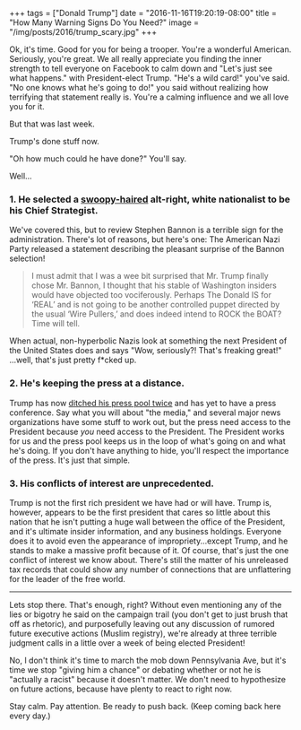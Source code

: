+++
tags = ["Donald Trump"]
date = "2016-11-16T19:20:19-08:00"
title = "How Many Warning Signs Do You Need?"
image = "/img/posts/2016/trump_scary.jpg"
+++

Ok, it's time. Good for you for being a trooper. You're a wonderful American. Seriously, you're great. We all really appreciate you finding the inner strength to tell everyone on Facebook to calm down and "Let's just see what happens." with President-elect Trump. "He's a wild card!" you've said. "No one knows what he's going to do!" you said without realizing how terrifying that statement really is. You're a calming influence and we all love you for it.

But that was last week.

Trump's done stuff now.

"Oh how much could he have done?" You'll say.

Well...

### 1. He selected a [swoopy-haired](/2016/11/the-new-karl-rove-has-swoopy-hair/) alt-right, white nationalist to be his Chief Strategist.

We've covered this, but to review Stephen Bannon is a terrible sign for the administration. There's lot of reasons, but here's one: The American Nazi Party released a statement describing the pleasant surprise of the Bannon selection!

> I must admit that I was a wee bit surprised that Mr. Trump finally chose Mr. Bannon, I thought that his stable of Washington insiders would have objected too vociferously. Perhaps The Donald IS for ‘REAL’ and is not going to be another controlled puppet directed by the usual ‘Wire Pullers,’ and does indeed intend to ROCK the BOAT? Time will tell.

When actual, non-hyperbolic Nazis look at something the next President of the United States does and says "Wow, seriously?! That's freaking great!" ...well, that's just pretty f*cked up.

### 2. He's keeping the press at a distance.

Trump has now [ditched his press pool twice](https://www.washingtonpost.com/opinions/trumps-blind-trust-is-neither-blind-nor-trustworthy/2016/11/15/6eeca1fc-aaa5-11e6-a31b-4b6397e625d0_story.html?utm_term=.246c54962924) and has yet to have a press conference. Say what you will about "the media," and several major news organizations have some stuff to work out, but the press need access to the President because _you_ need access to the President. The President works for us and the press pool keeps us in the loop of what's going on and what he's doing. If you don't have anything to hide, you'll respect the importance of the press. It's just that simple.

### 3. His conflicts of interest are unprecedented.

Trump is not the first rich president we have had or will have. Trump is, however, appears to be the first president that cares so little about this nation that he isn't putting a huge wall between the office of the President, and it's ultimate insider information, and any business holdings. Everyone does it to avoid even the appearance of impropriety...except Trump, and he stands to make a massive profit because of it. Of course, that's just the one conflict of interest we know about. There's still the matter of his unreleased tax records that could show any number of connections that are unflattering for the leader of the free world.

---

Lets stop there. That's enough, right? Without even mentioning any of the lies or bigotry he said on the campaign trail (you don't get to just brush that off as rhetoric), and purposefully leaving out any discussion of rumored future executive actions (Muslim registry), we're already at three terrible judgment calls in a little over a week of being elected President!

No, I don't think it's time to march the mob down Pennsylvania Ave, but it's time we stop "giving him a chance" or debating whether or not he is "actually a racist" because it doesn't matter. We don't need to hypothesize on future actions, because have plenty to react to right now.

Stay calm. Pay attention. Be ready to push back. (Keep coming back here every day.)